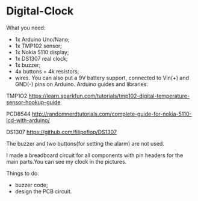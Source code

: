 # Digital-Clock

What you need:
- 1x Arduino Uno/Nano;
- 1x TMP102 sensor;
- 1x Nokia 5110 display;
- 1x DS1307 real clock;
- 1x buzzer;
- 4x buttons + 4k resistors;
- wires.
You can also put a 9V battery support, connected to Vin(+) and GND(-) pins on Arduino.
Arduino guides and libraries:

TMP1O2
https://learn.sparkfun.com/tutorials/tmp102-digital-temperature-sensor-hookup-guide

PCD8544 
http://randomnerdtutorials.com/complete-guide-for-nokia-5110-lcd-with-arduino/

DS1307
https://github.com/filipeflop/DS1307

The buzzer and two buttons(for setting the alarm) are not used.

I made a breadboard circuit for all components with pin headers for the main parts.You can see my clock in the pictures.

Things to do:
- buzzer code;
- design the  PCB circuit.
